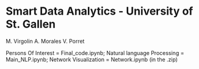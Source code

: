# Smart Data Analytics - University of St. Gallen

M. Virgolin
A. Morales
V. Porret

Persons Of Interest = Final_code.ipynb;
Natural language Processing = Main_NLP.ipynb;
Network Visualization = Network.ipynb (in the .zip)

